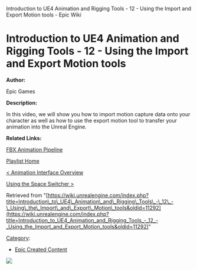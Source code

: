 Introduction to UE4 Animation and Rigging Tools - 12 - Using the Import and Export Motion tools - Epic Wiki                    

Introduction to UE4 Animation and Rigging Tools - 12 - Using the Import and Export Motion tools
===============================================================================================

  

**Author:**

Epic Games

**Description:**

In this video, we will show you how to import motion capture data onto your character as well as how to use the export motion tool to transfer your animation into the Unreal Engine.

**Related Links:**

[FBX Animation Pipeline](https://docs.unrealengine.com/latest/INT/Engine/Content/FBX/Animations/index.html)

[Playlist Home](/Category:Epic_Video_Playlists "Category:Epic Video Playlists")

[< Animation Interface Overview](/Introduction_to_UE4_Animation_and_Rigging_Tools_-_11_-_Animation_Interface_Overview "Introduction to UE4 Animation and Rigging Tools - 11 - Animation Interface Overview")

[Using the Space Switcher >](/Introduction_to_UE4_Animation_and_Rigging_Tools_-_13_-_Using_the_Space_Switcher "Introduction to UE4 Animation and Rigging Tools - 13 - Using the Space Switcher")

Retrieved from "[https://wiki.unrealengine.com/index.php?title=Introduction\_to\_UE4\_Animation\_and\_Rigging\_Tools\_-\_12\_-\_Using\_the\_Import\_and\_Export\_Motion\_tools&oldid=11292](https://wiki.unrealengine.com/index.php?title=Introduction_to_UE4_Animation_and_Rigging_Tools_-_12_-_Using_the_Import_and_Export_Motion_tools&oldid=11292)"

[Category](/Special:Categories "Special:Categories"):

*   [Epic Created Content](/Category:Epic_Created_Content "Category:Epic Created Content")

  ![](https://tracking.unrealengine.com/track.png)